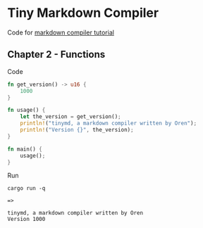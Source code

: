 # Tiny Markdown Compiler

Code for [markdown compiler tutorial](https://jesselawson.org/rust/getting-started-with-rust-by-building-a-tiny-markdown-compiler)

## Chapter 2 - Functions

Code
```Rust
fn get_version() -> u16 {
    1000
}

fn usage() {
    let the_version = get_version();
    println!("tinymd, a markdown compiler written by Oren");
    println!("Version {}", the_version);
}

fn main() {
    usage();
}
```

Run
```
cargo run -q

=>

tinymd, a markdown compiler written by Oren
Version 1000
```
